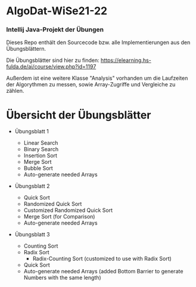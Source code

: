 # AlgoDat-WiSe21-22

### Intellij Java-Projekt der Übungen

Dieses Repo enthält den Sourcecode bzw. alle Implementierungen aus den Übungsblättern.

Die Übungsblätter sind hier zu finden: 
https://elearning.hs-fulda.de/ai/course/view.php?id=1197

Außerdem ist eine weitere Klasse "Analysis" vorhanden um die Laufzeiten der Algorythmen zu messen, sowie
Array-Zugriffe und Vergleiche zu zählen.

# Übersicht der Übungsblätter
- Übungsblatt 1
  - Linear Search
  - Binary Search
  - Insertion Sort
  - Merge Sort
  - Bubble Sort
  - Auto-generate needed Arrays
  
- Übungsblatt 2
  - Quick Sort
  - Randomized Quick Sort
  - Customized Randomized Quick Sort
  - Merge Sort (for Comparison)
  - Auto-generate needed Arrays
  
- Übungsblatt 3
  - Counting Sort
  - Radix Sort
    - Radix-Counting Sort (customized to use with Radix Sort)
  - Quick Sort
  - Auto-generate needed Arrays (added Bottom Barrier to generate Numbers with the same length)
